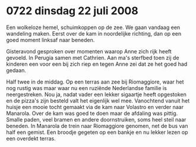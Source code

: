 # 0722 dinsdag 22 juli 2008
Een wolkeloze hemel, schuimkoppen op de zee. We gaan vandaag een wandeling maken. Eerst over de kam in noordelijke richting, dan op een goed moment linksaf naar beneden. 

Gisteravond gesproken over momenten waarop Anne zich rijk heeft gevoeld. In Perugia samen met Cathrien. Aan ma's sterfbed toen zij de kinderen een voor een bij zich riep en tegen Anne zei dat ze het goed had gedaan. 

Half twee in de middag. Op een terras aan zee bij Riomaggiore, waar het nog rustig was maar waar nu een ruziënde Nederlandse familie is neergestreken. Nou ja, nadat vader een lekker sigaartje heeft opgestoken en de pizza's zijn besteld valt het eigenlijk wel mee. Vanochtend vanuit het huisje een mooie tocht gemaakt via de kam naar Volastro en verder naar Manarola. Over de kam was goed te doen maar de afdaling was pittig. Smalle paden, veel bramen en andere doornstruiken, soms heel steil naar beneden. In Manarola de trein naar Riomaggiore genomen, net de bus van half een gemist. Een broodje gegeten op een bankje en nu lekker lezen op een overdekt terras.